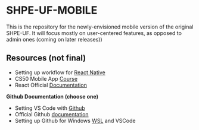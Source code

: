 # SHPE-UF-MOBILE
This is the repository for the newly-envisioned mobile version of the original SHPE-UF. It will focus mostly on user-centered features, as opposed to admin ones (coming on later releases))

## Resources (not final)
- Setting up workflow for [React Native](https://medium.com/react-native-training/how-i-set-up-my-react-native-projects-bd30284e4512)
- CS50 Mobile App [Course](https://courses.edx.org/courses/course-v1:HarvardX+CS50M+Mobile/1fce05f1372540988dd5c24d1bf03a7e/)
- React Official [Documentation](https://reactnative.dev/)

**Github Documentation (choose one)**
- Setting VS Code with [Github](https://code.visualstudio.com/docs/editor/github)
- Official Github [documentation](https://docs.github.com/en/github/getting-started-with-github/set-up-git#setting-up-git)
- Setting up Github for Windows [WSL](https://docs.microsoft.com/en-us/windows/wsl/tutorials/wsl-git) and VSCode
